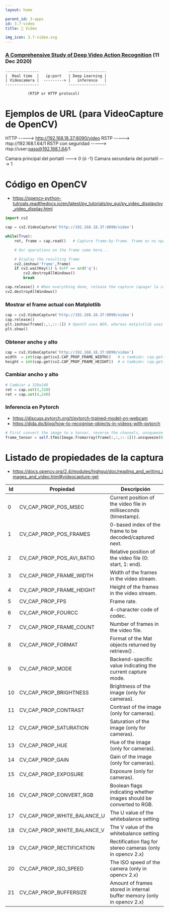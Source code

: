 ```yaml
---
layout: home

parent_id: 3-apps
id: 3.7-video
title: 🎥 Video

img_icon: 3.7-video.svg
---
```



### [A Comprehensive Study of Deep Video Action Recognition](https://arxiv.org/abs/2012.06567) (11 Dec 2020)



```
---------------             -----------------
|  Real time  |   ip:port   | Deep Learning |
| Videocamera |  ---------> |   inference   | 
---------------             -----------------

		  (RTSP or HTTP protocol)
```

# Ejemplos de URL (para VideoCapture de OpenCV)

HTTP               -----> http://192.168.18.37:8090/video
RSTP               -----> rtsp://192.168.1.64/1
RSTP con seguridad -----> rtsp://user:pass@192.168.1.64/1

Camara principal  del portatil ---> 0 (ó -1)
Camara secundaria del portatil ---> 1


# Código en OpenCV

- https://opencv-python-tutroals.readthedocs.io/en/latest/py_tutorials/py_gui/py_video_display/py_video_display.html

```python
import cv2

cap = cv2.VideoCapture('http://192.168.18.37:8090/video')

while(True):
    ret, frame = cap.read()   # Capture frame-by-frame. frame es nu nparray de 3 dims

    # Our operations on the frame come here...

    # Display the resulting frame
    cv2.imshow('frame',frame)
    if cv2.waitKey(1) & 0xFF == ord('q'):
        cv2.destroyAllWindows()
        break

cap.release() # When everything done, release the capture (apagar la camara)
cv2.destroyAllWindows()
```


### Mostrar el frame actual con Matplotlib

```python
cap = cv2.VideoCapture('http://192.168.18.37:8090/video')
cap.release()
plt.imshow(frame[:,:,::-1]) # OpenCV uses BGR, whereas matplotlib uses RGB
plt.show()
```

### Obtener ancho y alto

```python
cap = cv2.VideoCapture('http://192.168.18.37:8090/video')
width  = int(cap.get(cv2.CAP_PROP_FRAME_WIDTH))   # o también: cap.get(3)
height = int(cap.get(cv2.CAP_PROP_FRAME_HEIGHT))  # o también: cap.get(4)
```

### Cambiar ancho y alto

```python
# Cambiar a 320x240
ret = cap.set(3,320)
ret = cap.set(4,240)
```

### Inferencia en Pytorch

- https://discuss.pytorch.org/t/pytorch-trained-model-on-webcam
- https://dida.do/blog/how-to-recognise-objects-in-videos-with-pytorch


```python
# First convert the image to a tensor, reverse the channels, unsqueeze and send to the right device.
frame_tensor = self.tfms(Image.fromarray(frame[:,:,::-1])).unsqueeze(0).to(self.device)
```


# Listado de propiedades de la captura

- https://docs.opencv.org/2.4/modules/highgui/doc/reading_and_writing_images_and_video.html#videocapture-get

| Id | Propiedad                   | Descripción                                                     |
|----|-----------------------------|-----------------------------------------------------------------|
|  0 | CV_CAP_PROP_POS_MSEC        | Current position of the video file in milliseconds (timestamp). |
|  1 | CV_CAP_PROP_POS_FRAMES      | 0-based index of the frame to be decoded/captured next.         | 
|  2 | CV_CAP_PROP_POS_AVI_RATIO   | Relative position of the video file (0: start, 1: end).         |
|  3 | CV_CAP_PROP_FRAME_WIDTH     | Width of the frames in the video stream.                        |
|  4 | CV_CAP_PROP_FRAME_HEIGHT    | Height of the frames in the video stream.                       |
|  5 | CV_CAP_PROP_FPS             | Frame rate.                                                     |
|  6 | CV_CAP_PROP_FOURCC          | 4-character code of codec.                                      |
|  7 | CV_CAP_PROP_FRAME_COUNT     | Number of frames in the video file.                             |
|  8 | CV_CAP_PROP_FORMAT          | Format of the Mat objects returned by retrieve() .              |
|  9 | CV_CAP_PROP_MODE            | Backend-specific value indicating the current capture mode.     |
| 10 | CV_CAP_PROP_BRIGHTNESS      | Brightness of the image (only for cameras).                     |
| 11 | CV_CAP_PROP_CONTRAST        | Contrast of the image (only for cameras).                       |
| 12 | CV_CAP_PROP_SATURATION      | Saturation of the image (only for cameras).                     |
| 13 | CV_CAP_PROP_HUE             | Hue of the image (only for cameras).                            |
| 14 | CV_CAP_PROP_GAIN            | Gain of the image (only for cameras).                           |
| 15 | CV_CAP_PROP_EXPOSURE        | Exposure (only for cameras).                                    |
| 16 | CV_CAP_PROP_CONVERT_RGB     | Boolean flags indicating whether images should be converted to RGB.
| 17 | CV_CAP_PROP_WHITE_BALANCE_U | The U value of the whitebalance setting                         |
| 18 | CV_CAP_PROP_WHITE_BALANCE_V | The V value of the whitebalance setting                         |
| 19 | CV_CAP_PROP_RECTIFICATION   | Rectification flag for stereo cameras (only in opencv 2.x)      |
| 20 | CV_CAP_PROP_ISO_SPEED       | The ISO speed of the camera (only in opencv 2.x)                |
| 21 | CV_CAP_PROP_BUFFERSIZE      | Amount of frames stored in internal buffer memory (only in opencv 2.x)         |
